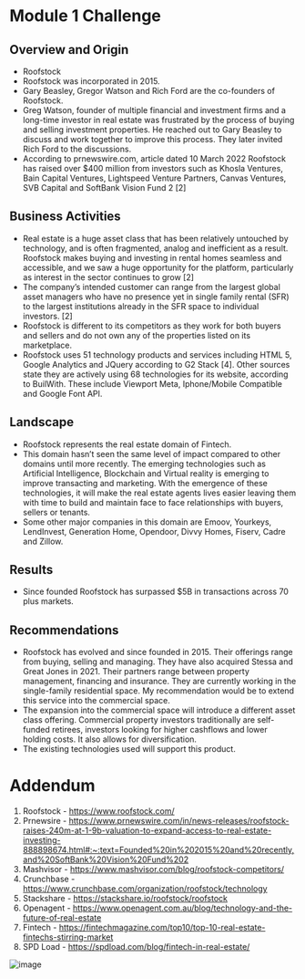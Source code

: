 # Module 1 Challenge
## Overview and Origin
* Roofstock
* Roofstock was incorporated in 2015.
* Gary Beasley, Gregor Watson and Rich Ford are the co-founders of Roofstock.
* Greg Watson, founder of multiple financial and investment firms and a long-time investor in real estate was frustrated by the process of buying and selling investment properties.  He reached out to Gary Beasley to discuss and work together to improve this process.  They later invited Rich Ford to the discussions.
* According to prnewswire.com, article dated 10 March 2022 Roofstock has raised over $400 million from investors such as Khosla Ventures, Bain Capital Ventures, Lightspeed Venture Partners, Canvas Ventures, SVB Capital and SoftBank Vision Fund 2 [2]
## Business Activities
* Real estate is a huge asset class that has been relatively untouched by technology, and is often fragmented, analog and inefficient as a result. Roofstock makes buying and investing in rental homes seamless and accessible, and we saw a huge opportunity for the platform, particularly as interest in the sector continues to grow [2]
* The company’s intended customer can range from the largest global asset managers who have no presence yet in single family rental (SFR) to the largest institutions already in the SFR space to individual investors. [2]
* Roofstock is different to its competitors as they work for both buyers and sellers and do not own any of the properties listed on its marketplace.
* Roofstock uses 51 technology products and services including HTML 5, Google Analytics and JQuery according to G2 Stack [4].  Other sources state they are actively using 68 technologies for its website, according to BuilWith.  These include Viewport Meta, Iphone/Mobile Compatible and Google Font API.
## Landscape
* Roofstock represents the real estate domain of Fintech.
* This domain hasn’t seen the same level of impact compared to other domains until more recently.  The emerging technologies such as Artificial Intelligence, Blockchain and Virtual reality is emerging to improve transacting and marketing.  With the emergence of these technologies, it will make the real estate agents lives easier leaving them with time to build and maintain face to face relationships with buyers, sellers or tenants.
* Some other major companies in this domain are Emoov, Yourkeys, LendInvest, Generation Home, Opendoor, Divvy Homes, Fiserv, Cadre and Zillow. 
## Results
* Since founded Roofstock has surpassed $5B in transactions across 70 plus markets.
## Recommendations
* Roofstock has evolved and since founded in 2015.  Their offerings range from buying, selling and managing.  They have also acquired Stessa and Great Jones in 2021.  Their partners range between property management, financing and insurance.  They are currently working in the single-family residential space.  My recommendation would be to extend this service into the commercial space.
* The expansion into the commercial space will introduce a different asset class offering.  Commercial property investors traditionally are self-funded retirees, investors looking for higher cashflows and lower holding costs.  It also allows for diversification.
* The existing technologies used will support this product.
# Addendum
1.	Roofstock - https://www.roofstock.com/
2.	Prnewsire - https://www.prnewswire.com/in/news-releases/roofstock-raises-240m-at-1-9b-valuation-to-expand-access-to-real-estate-investing-888898674.html#:~:text=Founded%20in%202015%20and%20recently,and%20SoftBank%20Vision%20Fund%202
3.	Mashvisor - https://www.mashvisor.com/blog/roofstock-competitors/
4.	Crunchbase -https://www.crunchbase.com/organization/roofstock/technology
5.	Stackshare - https://stackshare.io/roofstock/roofstock
6.	Openagent - https://www.openagent.com.au/blog/technology-and-the-future-of-real-estate
7.	Fintech - https://fintechmagazine.com/top10/top-10-real-estate-fintechs-stirring-market
8.	SPD Load - https://spdload.com/blog/fintech-in-real-estate/

![image](https://user-images.githubusercontent.com/108632632/185728426-773f47cc-4a7b-485c-872a-3bf55fe9ced9.png)
